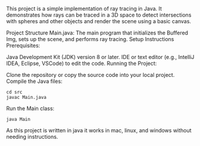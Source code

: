This project is a simple implementation of ray tracing in Java. It demonstrates how rays can be traced in a 3D space to detect intersections with spheres and other objects and render the scene using a basic canvas.

Project Structure Main.java: The main program that initializes the Buffered Img, sets up the scene, and performs ray tracing. Setup Instructions Prerequisites:

Java Development Kit (JDK) version 8 or later. IDE or text editor (e.g., IntelliJ IDEA, Eclipse, VSCode) to edit the code. Running the Project:

Clone the repository or copy the source code into your local project. Compile the Java files:
```
cd src
javac Main.java
```
Run the Main class:
```
java Main
```
As this project is written in java it works in mac, linux, and windows without needing instructions.
